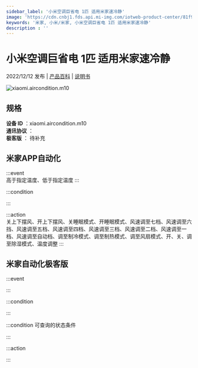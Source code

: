 ```yaml
---
sidebar_label: '小米空调巨省电 1匹 适用米家速冷静'
image: 'https://cdn.cnbj1.fds.api.mi-img.com/iotweb-product-center/81f965a95911164cc80751a096f0216f_1667980343390.png?GalaxyAccessKeyId=AKVGLQWBOVIRQ3XLEW&Expires=9223372036854775807&Signature=77hLIabEKPuYDJlzp1A1O0ZefPo='
keywords: '米家, 小米/米家, 小米空调巨省电 1匹 适用米家速冷静'
description : ''
---
```

# 小米空调巨省电 1匹 适用米家速冷静

2022/12/12 发布 | [产品百科](https://home.mi.com/webapp/content/baike/product/index.html?model=xiaomi.aircondition.m10/) | [说明书](https://home.mi.com/views/introduction.html?model=xiaomi.aircondition.m10&region=cn)

![xiaomi.aircondition.m10](https://cdn.cnbj1.fds.api.mi-img.com/iotweb-product-center/81f965a95911164cc80751a096f0216f_1667980343390.png?GalaxyAccessKeyId=AKVGLQWBOVIRQ3XLEW&Expires=9223372036854775807&Signature=77hLIabEKPuYDJlzp1A1O0ZefPo=)

## 规格  
> 
**设备 ID** ：xiaomi.aircondition.m10  
**通讯协议** ：  
**极客版**  ： 待补充 


## 米家APP自动化  

:::event  
高于指定温度、低于指定温度
:::

:::condition  

:::

:::action   
关上下摆风、开上下摆风、关睡眠模式、开睡眠模式、风速调至七档、风速调至六挡、风速调至五档、风速调至四档、风速调至三档、风速调至二档、风速调至一档、风速调至自动档、调至制冷模式、调至制热模式、调至风扇模式、开、关、调至除湿模式、温度调整
:::

## 米家自动化极客版  

:::event  

:::

:::condition  

:::

:::condition 可查询的状态条件  

:::

:::action  

:::

        
